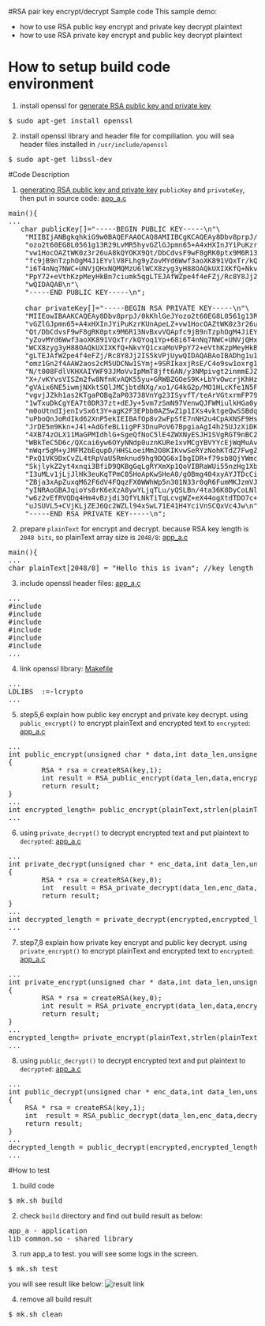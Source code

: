 #RSA pair key encrypt/decrypt Sample code
This sample demo:
* how to use RSA public key encrypt and private key decrypt plaintext
* how to use RSA private key encrypt and public key decrypt plaintext

# How to setup build code environment
1. install openssl for [generate RSA public key and private key](https://github.com/ivan0124/Linux-programming/wiki/How-to-generate-RSA-public-and-private-keys%28PEM-format%29-with-openssl-%3F)
<pre>
$ sudo apt-get install openssl
</pre>

2. install openssl library and header file for compiliation. you will sea header files installed in `/usr/include/openssl`
<pre>
$ sudo apt-get libssl-dev
</pre>

#Code Description
1. [generating RSA public key and private key](https://github.com/ivan0124/Linux-programming/wiki/How-to-generate-RSA-public-and-private-keys%28PEM-format%29-with-openssl-%3F) `publicKey` and `privateKey`, then put in source code: [app_a.c](https://github.com/ivan0124/Linux-programming/blob/master/user_RSA_encrypt_decrypt/app_src/app_a/app_a.c)
<pre>
main(){
...
   char publicKey[]="-----BEGIN PUBLIC KEY-----\n"\
    "MIIBIjANBgkqhkiG9w0BAQEFAAOCAQ8AMIIBCgKCAQEAy8Dbv8prpJ/0kKhlGeJY\n"\
    "ozo2t60EG8L0561g13R29LvMR5hyvGZlGJpmn65+A4xHXInJYiPuKzrKUnApeLZ+\n"\
    "vw1HocOAZtWK0z3r26uA8kQYOKX9Qt/DbCdvsF9wF8gRK0ptx9M6R13NvBxvVQAp\n"\
    "fc9jB9nTzphOgM4JiEYvlV8FLhg9yZovMYd6Wwf3aoXK891VQxTr/kQYoq1Yp+68\n"\
    "i6T4nNq7NWC+UNVjQHxNQMQMzU6lWCX8zyg3yH88OAQkUXIXKfQ+NkvYQ1cxaMoV\n"\
    "PpY72+eVthKzpMeyHkBn7ciumk5qgLTEJAfWZpe4f4eFZj/Rc8Y8Jj2IS5kVPjUy\n"\
    "wQIDAQAB\n"\
    "-----END PUBLIC KEY-----\n";
  
    char privateKey[]="-----BEGIN RSA PRIVATE KEY-----\n"\
    "MIIEowIBAAKCAQEAy8Dbv8prpJ/0kKhlGeJYozo2t60EG8L0561g13R29LvMR5hy\n"\
    "vGZlGJpmn65+A4xHXInJYiPuKzrKUnApeLZ+vw1HocOAZtWK0z3r26uA8kQYOKX9\n"\
    "Qt/DbCdvsF9wF8gRK0ptx9M6R13NvBxvVQApfc9jB9nTzphOgM4JiEYvlV8FLhg9\n"\
    "yZovMYd6Wwf3aoXK891VQxTr/kQYoq1Yp+68i6T4nNq7NWC+UNVjQHxNQMQMzU6l\n"\
    "WCX8zyg3yH88OAQkUXIXKfQ+NkvYQ1cxaMoVPpY72+eVthKzpMeyHkBn7ciumk5q\n"\
    "gLTEJAfWZpe4f4eFZj/Rc8Y8Jj2IS5kVPjUywQIDAQABAoIBADhg1u1Mv1hAAlX8\n"\
    "omz1Gn2f4AAW2aos2cM5UDCNw1SYmj+9SRIkaxjRsE/C4o9sw1oxrg1/z6kajV0e\n"\
    "N/t008FdlVKHXAIYWF93JMoVvIpMmT8jft6AN/y3NMpivgt2inmmEJZYNioFJKZG\n"\
    "X+/vKYvsVISZm2fw8NfnKvAQK55yu+GRWBZGOeS9K+LbYvOwcrjKhHz66m4bedKd\n"\
    "gVAix6NE5iwmjNXktSQlJMCjbtdNXg/xo1/G4kG2p/MO1HLcKfe1N5FgBiXj3Qjl\n"\
    "vgvjJZkh1as2KTgaPOBqZaP03738VnYg23ISyvfT/teArVGtxrmFP7939EvJFKpF\n"\
    "1wTxuDkCgYEA7t0DR37zt+dEJy+5vm7zSmN97VenwQJFWMiulkHGa0yU3lLasxxu\n"\
    "m0oUtndIjenIvSx6t3Y+agK2F3EPbb0AZ5wZ1p1IXs4vktgeQwSSBdqcM8LZFDvZ\n"\
    "uPboQnJoRdIkd62XnP5ekIEIBAfOp8v2wFpSfE7nNH2u4CpAXNSF9HsCgYEA2l8D\n"\
    "JrDE5m9Kkn+J4l+AdGfeBL1igPF3DnuPoV67BpgiaAgI4h25UJzXiDKKoa706S0D\n"\
    "4XB74zOLX11MaGPMIdhlG+SgeQfNoC5lE4ZWXNyESJH1SVgRGT9nBC2vtL6bxCVV\n"\
    "WBkTeC5D6c/QXcai6yw6OYyNNdp0uznKURe1xvMCgYBVYYcEjWqMuAvyferFGV+5\n"\
    "nWqr5gM+yJMFM2bEqupD/HHSLoeiMm2O8KIKvwSeRYzNohKTdZ7FwgZYxr8fGMoG\n"\
    "PxQ1VK9DxCvZL4tRpVaU5Rmknud9hg9DQG6xIbgIDR+f79sb8QjYWmcFGc1SyWOA\n"\
    "SkjlykZ2yt4xnqi3BfiD9QKBgGqLgRYXmXp1QoVIBRaWUi55nzHg1XbkWZqPXvz1\n"\
    "I3uMLv1jLjJlHk3euKqTPmC05HoApKwSHeA0/gOBmg404xyAYJTDcCidTg6hlF96\n"\
    "ZBja3xApZuxqM62F6dV4FQqzFX0WWhWp5n301N33r0qR6FumMKJzmVJ1TA8tmzEF\n"\
    "yINRAoGBAJqioYs8rK6eXzA8ywYLjqTLu/yQSLBn/4ta36K8DyCoLNlNxSuox+A5\n"\
    "w6z2vEfRVQDq4Hm4vBzjdi3QfYLNkTiTqLcvgWZ+eX44ogXtdTDO7c+GeMKWz4XX\n"\
    "uJSUVL5+CVjKLjZEJ6Qc2WZLl94xSwL71E41H4YciVnSCQxVc4Jw\n"\
    "-----END RSA PRIVATE KEY-----\n";
</pre>

2. prepare `plainText` for encrypt and decrypt. because RSA key length is `2048 bits`, so plainText array size is `2048/8`: [app_a.c](https://github.com/ivan0124/Linux-programming/blob/master/user_RSA_encrypt_decrypt/app_src/app_a/app_a.c)
<pre>
main(){
...
char plainText[2048/8] = "Hello this is ivan"; //key length : 2048
</pre>

3. include openssl header files: [app_a.c](https://github.com/ivan0124/Linux-programming/blob/master/user_RSA_encrypt_decrypt/app_src/app_a/app_a.c)
<pre>
...
#include <openssl/pem.h>
#include <openssl/ssl.h>
#include <openssl/rsa.h>
#include <openssl/evp.h>
#include <openssl/bio.h>
#include <openssl/err.h>
...
</pre>

4. link openssl library: [Makefile](https://github.com/ivan0124/Linux-programming/blob/master/user_RSA_encrypt_decrypt/app_src/app_a/Makefile)
<pre>
...
LDLIBS	:=-lcrypto
...
</pre>

5. step5,6 explain how public key encrypt and private key decrypt. using `public_encrypt()` to encrypt plainText and encrypted text to `encrypted`: [app_a.c](https://github.com/ivan0124/Linux-programming/blob/master/user_RSA_encrypt_decrypt/app_src/app_a/app_a.c)
<pre>
...
int public_encrypt(unsigned char * data,int data_len,unsigned char * key, unsigned char *encrypted)
{
        RSA * rsa = createRSA(key,1);
        int result = RSA_public_encrypt(data_len,data,encrypted,rsa,padding);
        return result;
}
...
int encrypted_length= public_encrypt(plainText,strlen(plainText),publicKey,encrypted);
...
</pre>

6. using `private_decrypt()` to decrypt encrypted text and put plaintext to `decrypted`: [app_a.c](https://github.com/ivan0124/Linux-programming/blob/master/user_RSA_encrypt_decrypt/app_src/app_a/app_a.c)
<pre>
...
int private_decrypt(unsigned char * enc_data,int data_len,unsigned char * key, unsigned char *decrypted)
{
        RSA * rsa = createRSA(key,0);
        int  result = RSA_private_decrypt(data_len,enc_data,decrypted,rsa,padding);
        return result;
}
...
int decrypted_length = private_decrypt(encrypted,encrypted_length,privateKey, decrypted);
...
</pre>

7. step7,8 explain how private key encrypt and public key decrypt. using `private_encrypt()` to encrypt plainText and encrypted text to `encrypted`: [app_a.c](https://github.com/ivan0124/Linux-programming/blob/master/user_RSA_encrypt_decrypt/app_src/app_a/app_a.c)
<pre>
...
int private_encrypt(unsigned char * data,int data_len,unsigned char * key, unsigned char *encrypted)
{
        RSA * rsa = createRSA(key,0);
        int result = RSA_private_encrypt(data_len,data,encrypted,rsa,padding);
        return result;
}
...
encrypted_length= private_encrypt(plainText,strlen(plainText),privateKey,encrypted);
...
</pre>

8. using `public_decrypt()` to decrypt encrypted text and put plaintext to `decrypted`: [app_a.c](https://github.com/ivan0124/Linux-programming/blob/master/user_RSA_encrypt_decrypt/app_src/app_a/app_a.c)
<pre>
...
int public_decrypt(unsigned char * enc_data,int data_len,unsigned char * key, unsigned char *decrypted)
{
    RSA * rsa = createRSA(key,1);
    int  result = RSA_public_decrypt(data_len,enc_data,decrypted,rsa,padding);
    return result;
}
...
decrypted_length = public_decrypt(encrypted,encrypted_length,publicKey, decrypted);
...
</pre>

#How to test
1. build code
<pre>$ mk.sh build</pre>

2. check `build` directory and find out build result as below: 
<pre>
app_a - application
lib_common.so - shared library
</pre>

3. run app_a to test. you will see some logs in the screen.
<pre>$ mk.sh test </pre>
you will see result like below:
![result link](http://139.162.35.49/image/Linux-Programming/RSA_20160422_1.png)


4. remove all build result
<pre>$ mk.sh clean</pre> 


